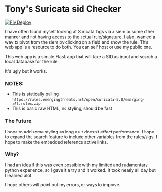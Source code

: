 # Tony's Suricata sid Checker
[![Fly Deploy](https://github.com/showipintbri/sid_checker/actions/workflows/main.yml/badge.svg)](https://github.com/showipintbri/sid_checker/actions/workflows/main.yml)

I have often found myself looking at Suricata logs via a siem or some other manner and not having access to the actual rule/signature. I also, wanted a way to pivot from the siem by clicking on a field and show the rule. This web app is a resource to do both. You can self host or use my public one.

This web app is a simple Flask app that will take a SID as input and search a local database for the rule.

It's ugly but it works.

### NOTES:
- This is statically pulling `https://rules.emergingthreats.net/open/suricata-5.0/emerging-all.rules.zip`
- This is basic raw HTML, no styling, should be fast

### The Future
I hope to add some styling as long as it doesn't effect performance.
I hope to expand the search feature to include other variables from the rules/sigs.
I hope to make the embedded reference active links.

### Why?
I had an idea if this was even possible with my limited and rudamentary python experience, so I gave it a try and it worked. It took nearly all day but I learned alot.

I hope others will point out my errors, or ways to improve.
